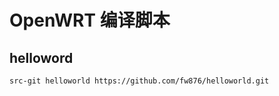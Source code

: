 # OpenWRT 编译脚本

## helloword
```bash
src-git helloworld https://github.com/fw876/helloworld.git
```
